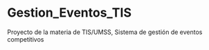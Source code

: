 # Gestion_Eventos_TIS
Proyecto de la materia de TIS/UMSS, Sistema de gestión de eventos competitivos 
